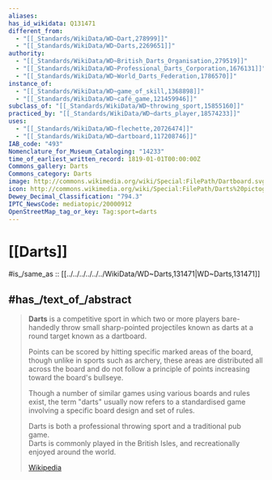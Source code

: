 ```yaml
---
aliases:
has_id_wikidata: Q131471
different_from:
  - "[[_Standards/WikiData/WD~Dart,278999]]"
  - "[[_Standards/WikiData/WD~Darts,2269651]]"
authority:
  - "[[_Standards/WikiData/WD~British_Darts_Organisation,279519]]"
  - "[[_Standards/WikiData/WD~Professional_Darts_Corporation,1676131]]"
  - "[[_Standards/WikiData/WD~World_Darts_Federation,1786570]]"
instance_of:
  - "[[_Standards/WikiData/WD~game_of_skill,1368898]]"
  - "[[_Standards/WikiData/WD~café_game,121459946]]"
subclass_of: "[[_Standards/WikiData/WD~throwing_sport,15855160]]"
practiced_by: "[[_Standards/WikiData/WD~darts_player,18574233]]"
uses:
  - "[[_Standards/WikiData/WD~flechette,20726474]]"
  - "[[_Standards/WikiData/WD~dartboard,117208746]]"
IAB_code: "493"
Nomenclature_for_Museum_Cataloging: "14233"
time_of_earliest_written_record: 1819-01-01T00:00:00Z
Commons_gallery: Darts
Commons_category: Darts
image: http://commons.wikimedia.org/wiki/Special:FilePath/Dartboard.svg
icon: http://commons.wikimedia.org/wiki/Special:FilePath/Darts%20pictogram.svg
Dewey_Decimal_Classification: "794.3"
IPTC_NewsCode: mediatopic/20000912
OpenStreetMap_tag_or_key: Tag:sport=darts
---
```


# [[Darts]] 

#is_/same_as :: [[../../../../../../WikiData/WD~Darts,131471|WD~Darts,131471]] 

## #has_/text_of_/abstract 

> **Darts** is a competitive sport in which two or more players 
> bare-handedly throw small sharp-pointed projectiles known as darts 
> at a round target known as a dartboard.
>
> Points can be scored by hitting specific marked areas of the board, 
> though unlike in sports such as archery, these areas are distributed all across the board 
> and do not follow a principle of points increasing toward the board's bullseye. 
> 
> Though a number of similar games using various boards and rules exist, 
> the term "darts" usually now refers to a standardised game 
> involving a specific board design and set of rules.
>
> Darts is both a professional throwing sport and a traditional pub game.  
> Darts is commonly played in the British Isles, and recreationally enjoyed around the world.
>
> [Wikipedia](https://en.wikipedia.org/wiki/Darts) 

